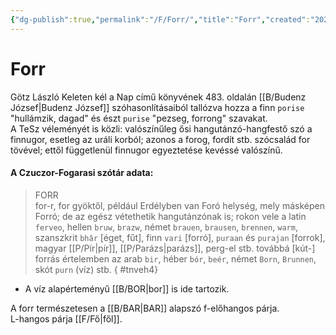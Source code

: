 ```yaml
---
{"dg-publish":true,"permalink":"/F/Forr/","title":"Forr","created":"2023-10-26T02:49","updated":"2024-10-25T18:52"}
---
```



# Forr

Götz László Keleten kél a Nap című könyvének 483. oldalán [[B/Budenz József\|Budenz József]] szóhasonlításaiból tallózva hozza a finn `porise` "hullámzik, dagad" és észt `purise` "pezseg, forrong" szavakat.  
A TeSz véleményét is közli: valószínűleg ősi hangutánzó-hangfestő szó a finnugor, esetleg az uráli korból; azonos a forog, fordít stb. szócsalád for tövével; ettől függetlenül finnugor egyeztetése kevéssé valószínű.  

#### A Czuczor-Fogarasi szótár adata:

> FORR  
> for-r, for gyöktől, például Erdélyben van Foró helység, mely másképen Forró; de az egész vétethetik hangutánzónak is; rokon vele a latin `ferveo`, hellen `bruw`, `brazw`, német `brauen`, `brausen`, `brennen`, `warm`, szanszkrit `bhâr` \[éget, fűt\], finn `vari` \[forró\], `puraan` és `purajan` \[forrok\], magyar [[P/Pír\|pír]], [[P/Parázs\|parázs]], perg-el stb. továbbá \[kút-\] forrás értelemben az arab `bir`, héber `bór`, `beér`, német `Born`, `Brunnen`, skót `purn` (víz) stb.  { #tnveh4}

- A víz alapérteményű [[B/BOR\|bor]] is ide tartozik.

A forr természetesen a [[B/BAR\|BAR]] alapszó f-előhangos párja.  
L-hangos párja [[F/Fő\|fől]].    